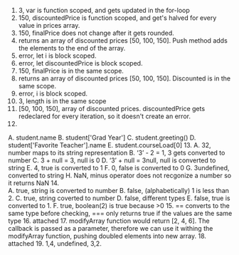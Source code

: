 1. 3, var is function scoped, and gets updated in the for-loop
2. 150, discountedPrice is function scoped, and get's halved for every value in prices array.
3. 150, finalPrice does not change after it gets rounded.
4. returns an array of discounted prices [50, 100, 150]. Push method adds the elements to the end of the array.
5. error, let i is block scoped.
6. error, let discountedPrice is block scoped.
7. 150, finalPrice is in the same scope.
8. returns an array of discounted prices [50, 100, 150]. Discounted is in the same scope.
9. error, i is block scoped.
10. 3, length is in the same scope
11. [50, 100, 150], array of discounted prices. discountedPrice gets redeclared for every iteration, so it doesn't create an error.
12. 
A. student.name
B. student['Grad Year']
C. student.greeting()
D. student['Favorite Teacher'].name
E. student.courseLoad[0]
13. 
A. 32, number maps to its string representation
B. ‘3’ - 2 = 1, 3 gets converted to number
C. 3 + null = 3, null is 0
D. ‘3’ + null = 3null, null is converted to string
E. 4, true is converted to 1
F. 0, false is converted to 0
G. 3undefined, converted to string
H. NaN, minus operator does not recgonize a number so it returns NaN
14.  
A. true, string is converted to number
B. false, (alphabetically) 1 is less than 2.
C. true, string coverted to number
D. false, different types
E. false, true is converted to 1.
F. true, boolean(2) is true because >0
15. == converts to the same type before checking, === only returns true if the values are the same type
16. attached
17. modifyArray function would return [2, 4, 6]. The callback is passed as a parameter, therefore we can use it withing the modifyArray function, pushing doubled elements into new array.
18. attached
19. 1,4, undefined, 3,2.
